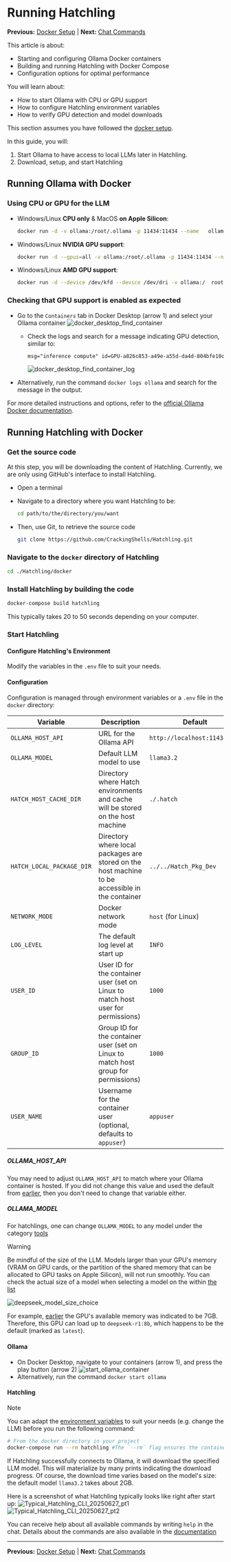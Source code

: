 # Running Hatchling

**Previous:** [Docker Setup](./docker-setup.md) | **Next:** [Chat Commands](../../chat_commands.md)

This article is about:
- Starting and configuring Ollama Docker containers
- Building and running Hatchling with Docker Compose
- Configuration options for optimal performance

You will learn about:
- How to start Ollama with CPU or GPU support
- How to configure Hatchling environment variables
- How to verify GPU detection and model downloads

This section assumes you have followed the [docker setup](./docker-setup.md).

In this guide, you will:

1. Start Ollama to have access to local LLMs later in Hatchling.
2. Download, setup, and start Hatchling

## Running Ollama with Docker

### Using CPU or GPU for the LLM

* Windows/Linux **CPU only** & MacOS **on Apple Silicon**:

  ```bash
  docker run -d -v ollama:/root/.ollama -p 11434:11434 --name   ollama ollama/ollama
  ```

* Windows/Linux **NVIDIA GPU support**:

  ```bash
  docker run -d --gpus=all -v ollama:/root/.ollama -p 11434:11434 --name ollama ollama/ollama
  ```

* Windows/Linux **AMD GPU support**:

  ```bash
  docker run -d --device /dev/kfd --device /dev/dri -v ollama:/  root/.ollama -p 11434:11434 --name ollama ollama/ollama:rocm
  ```

### Checking that GPU support is enabled  as expected

* Go to the `Containers` tab in Docker Desktop (arrow 1) and select your Ollama container
![docker_desktop_find_container](../../../../resources/images/docker-setup/docker_find_container.png)
  * Check the logs and search for a message indicating GPU detection, similar to:

    ```txt
    msg="inference compute" id=GPU-a826c853-a49e-a55d-da4d-804bfe10cdcf  library=cuda variant=v12 compute=8.6 driver=12.7 name="NVIDIA GeForce RTX 3070 Laptop GPU" total="8.0 GiB" available="7.0 GiB"
    ```

    ![docker_desktop_find_container_log](../../../../resources/images/docker-setup/docker_find_container_log.png)
* Alternatively, run the command `docker logs ollama` and search for the message in the output.

For more detailed instructions and options, refer to the [official Ollama Docker documentation](https://github.com/ollama/ollama/blob/main/docs/docker.md).

## Running Hatchling with Docker

### Get the source code

At this step, you will be downloading the content of Hatchling. Currently, we are only using GitHub's interface to install Hatchling.

* Open a terminal
* Navigate to a directory where you want Hatchling to be:

  ```bash
  cd path/to/the/directory/you/want
  ```

* Then, use Git, to retrieve the source code

  ```bash
  git clone https://github.com/CrackingShells/Hatchling.git
  ```

### Navigate to the `docker` directory of Hatchling

```bash
cd ./Hatchling/docker
```

### Install Hatchling by building the code

   ```bash
   docker-compose build hatchling
   ```

   This typically takes 20 to 50 seconds depending on your computer.

### Start Hatchling

#### Configure Hatchling's Environment

Modify the variables in the `.env` file to suit your needs.

#### Configuration

Configuration is managed through environment variables or a `.env` file in the `docker` directory:

| Variable | Description | Default |
|----------|-------------|---------|
| `OLLAMA_HOST_API` | URL for the Ollama API | `http://localhost:11434/api` |
| `OLLAMA_MODEL` | Default LLM model to use | `llama3.2` |
| `HATCH_HOST_CACHE_DIR` | Directory where Hatch environments and cache will be stored on the host machine | `./.hatch` |
| `HATCH_LOCAL_PACKAGE_DIR` | Directory where local packages are stored on the host machine to be accessible in the container | `../../Hatch_Pkg_Dev` |
| `NETWORK_MODE` | Docker network mode | `host` (for Linux) |
| `LOG_LEVEL` | The default log level at start up | `INFO` |
| `USER_ID` | User ID for the container user (set on Linux to match host user for permissions) | `1000` |
| `GROUP_ID` | Group ID for the container user (set on Linux to match host group for permissions) | `1000` |
| `USER_NAME` | Username for the container user (optional, defaults to `appuser`) | `appuser` |

##### OLLAMA_HOST_API

You may need to adjust `OLLAMA_HOST_API` to match where your Ollama container is hosted. If you did not change this value and used the default from [earlier](#using-cpu-or-gpu-for-the-llm), then you don't need to change that variable either.

##### OLLAMA_MODEL

For hatchlings, one can change `OLLAMA_MODEL` to any model under the category [tools](https://ollama.com/search?c=tools)

> [!Warning]
> Be mindful of the size of the LLM. Models larger than your GPU's memory (VRAM on GPU cards, or the partition of the shared memory that can be allocated to GPU tasks on Apple Silicon), will not run smoothly. You can check the actual size of a model when selecting a model on the within [the list](https://ollama.com/search?c=tools)

![deepseek_model_size_choice](../../../../resources/images/running-hatchling/deepseek_model_page_example.png)

For example, [earlier](#checking-that-gpu-support-is-enabled--as-expected) the GPU's available memory was indicated to be 7GB. Therefore, this GPU can load up to `deepseek-r1:8b`, which happens to be the default (marked as `latest`).

#### Ollama

* On Docker Desktop, navigate to your containers (arrow 1), and press the play button (arrow 2)
![start_ollama_container](../../../../resources/images/docker-setup/Run_Ollama_Container.png)
* Alternatively, run the command `docker start ollama`

#### Hatchling

> [!Note]
> You can adapt the [environment variables](#configuration) to suit your needs (e.g. change the LLM) before you run the following command:

```bash
# From the docker directory in your project
docker-compose run --rm hatchling #The `--rm` flag ensures the container is removed when you exit the application.
```

If Hatchling successfully connects to Ollama, it will download the specified LLM model. This will materialize by many prints indicating the download progress. Of course, the download time varies based on the model's size: the default model `llama3.2` takes about 2GB.

Here is a screenshot of what Hatchling typically looks like right after start up:
![Typical_Hatchling_CLI_20250627_pt1](../../../../resources/images/running-hatchling/Typical_Hatchling_CLI_20250627_pt1.png)
![Typical_Hatchling_CLI_20250627_pt2](../../../../resources/images/running-hatchling/Typical_Hatchling_CLI_20250627_pt2.png)

You can receive help about all available commands by writing `help` in the chat. Details about the commands are also available in the [documentation](../../chat_commands.md)

---

**Previous:** [Docker Setup](./docker-setup.md) | **Next:** [Chat Commands](../../chat_commands.md)